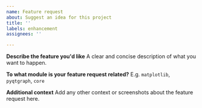 ```yaml
---
name: Feature request
about: Suggest an idea for this project
title: ''
labels: enhancement
assignees: ''

---
```


**Describe the feature you'd like**
A clear and concise description of what you want to happen.

**To what module is your feature request related?**
E.g. `matplotlib`, `pyqtgraph`, `core`

**Additional context**
Add any other context or screenshots about the feature request here.
